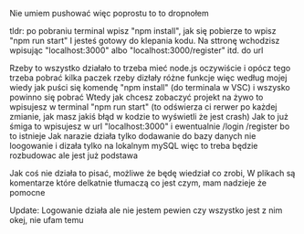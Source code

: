 Nie umiem pushować więc poprostu to to dropnołem

tldr: po pobraniu terminal wpisz "npm install", jak się pobierze to wpisz "npm run start"
I jesteś gotowy do klepania kodu. Na sttronę wchodzisz wpisując "localhost:3000" albo "localhost:3000/register" itd. do url

Rzeby to wszystko działało to trzeba mieć node.js oczywiście i opócz tego trzeba pobrać kilka paczek rzeby dizłały różne funkcje
więc według mojej wiedy jak puści się komendę "npm install" (do terminala w VSC)  i wszysko powinno się pobrać
Wtedy jak chcesz zobaczyć projekt na żywo to wpisujesz w terminal "npm run start" (to odświerza ci rerwer po każdej zmianie, jak masz jakiś błąd w kodzie to wyświetli że jest crash)
Jak to już śmiga to wpisujesz w url "localhost:3000"  i ewentualnie /login  /register bo to istnieje
Jak narazie działa tylko dodawanie do bazy danych nie loogowanie i dizała tylko na lokalnym mySQL więc to treba będzie rozbudowac ale jest już podstawa

Jak coś nie działa to pisać, możliwe że będę wiedział co zrobi, W plikach są komentarze które delkatnie tłumaczą co jest czym, mam nadzieje że pomocne

Update: Logowanie działa ale nie jestem pewien czy wszystko jest z nim okej, nie ufam temu
